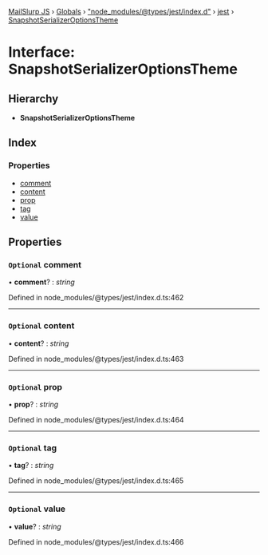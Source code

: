 [MailSlurp JS](../README.md) › [Globals](../globals.md) › ["node_modules/@types/jest/index.d"](../modules/_node_modules__types_jest_index_d_.md) › [jest](../modules/_node_modules__types_jest_index_d_.jest.md) › [SnapshotSerializerOptionsTheme](_node_modules__types_jest_index_d_.jest.snapshotserializeroptionstheme.md)

# Interface: SnapshotSerializerOptionsTheme

## Hierarchy

* **SnapshotSerializerOptionsTheme**

## Index

### Properties

* [comment](_node_modules__types_jest_index_d_.jest.snapshotserializeroptionstheme.md#optional-comment)
* [content](_node_modules__types_jest_index_d_.jest.snapshotserializeroptionstheme.md#optional-content)
* [prop](_node_modules__types_jest_index_d_.jest.snapshotserializeroptionstheme.md#optional-prop)
* [tag](_node_modules__types_jest_index_d_.jest.snapshotserializeroptionstheme.md#optional-tag)
* [value](_node_modules__types_jest_index_d_.jest.snapshotserializeroptionstheme.md#optional-value)

## Properties

### `Optional` comment

• **comment**? : *string*

Defined in node_modules/@types/jest/index.d.ts:462

___

### `Optional` content

• **content**? : *string*

Defined in node_modules/@types/jest/index.d.ts:463

___

### `Optional` prop

• **prop**? : *string*

Defined in node_modules/@types/jest/index.d.ts:464

___

### `Optional` tag

• **tag**? : *string*

Defined in node_modules/@types/jest/index.d.ts:465

___

### `Optional` value

• **value**? : *string*

Defined in node_modules/@types/jest/index.d.ts:466
